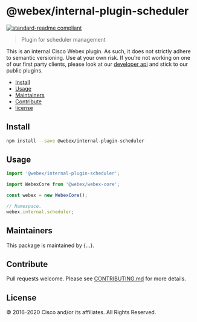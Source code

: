 # @webex/internal-plugin-scheduler

[![standard-readme compliant](https://img.shields.io/badge/readme%20style-standard-brightgreen.svg?style=flat-square)](https://github.com/RichardLitt/standard-readme)

> Plugin for scheduler management

This is an internal Cisco Webex plugin. As such, it does not strictly adhere to semantic versioning. Use at your own risk. If you're not working on one of our first party clients, please look at our [developer api](https://developer.webex.com/) and stick to our public plugins.

- [Install](#install)
- [Usage](#usage)
- [Maintainers](#maintainers)
- [Contribute](#contribute)
- [license](#license)

## Install

```bash
npm install --save @webex/internal-plugin-scheduler
```

## Usage

```js
import '@webex/internal-plugin-scheduler';

import WebexCore from '@webex/webex-core';

const webex = new WebexCore();

// Namespace.
webex.internal.scheduler;
```

## Maintainers

This package is maintained by {...}.

## Contribute

Pull requests welcome. Please see [CONTRIBUTING.md](https://github.com/webex/webex-js-sdk/blob/master/CONTRIBUTING.md) for more details.

## License

© 2016-2020 Cisco and/or its affiliates. All Rights Reserved.
